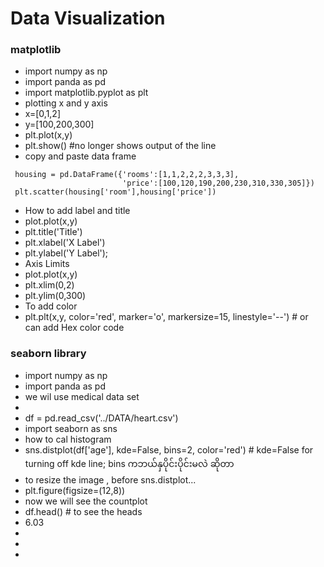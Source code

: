 # Data Visualization
 <H3> matplotlib </H3>
 
 - import numpy as np
 - import panda as pd
 - import matplotlib.pyplot as plt
 - plotting x and y axis
 - x=[0,1,2]
 - y=[100,200,300]
 - plt.plot(x,y)
 - plt.show() #no longer shows output of the line
 - copy and paste data frame
 ```
  housing = pd.DataFrame({'rooms':[1,1,2,2,2,3,3,3],
                          'price':[100,120,190,200,230,310,330,305]})
  plt.scatter(housing['room'],housing['price'])
  ```
  - How to add label and title
  - plot.plot(x,y)
  - plt.title('Title')
  - plt.xlabel('X Label')
  - plt.ylabel('Y Label');
  - Axis Limits
  - plot.plot(x,y)
  - plt.xlim(0,2)
  - plt.ylim(0,300)
  - To add color
  - plt.plt(x,y, color='red', marker='o', markersize=15, linestyle='--') # or can add Hex color code

<H3> seaborn library </H3>

- import numpy as np
- import panda as pd
- we wil use medical data set
- 
- df = pd.read_csv('../DATA/heart.csv')
- import seaborn as sns
- how to cal histogram
- sns.distplot(df['age'], kde=False, bins=2, color='red') # kde=False for turning off kde line; bins ကဘယ်နှပိုင်းပိုင်းမလဲ ဆိုတာ
- to resize the image , before sns.distplot...
- plt.figure(figsize=(12,8))
- now we will see the countplot
- df.head() # to see the heads
- 6.03
-
- 
- 
